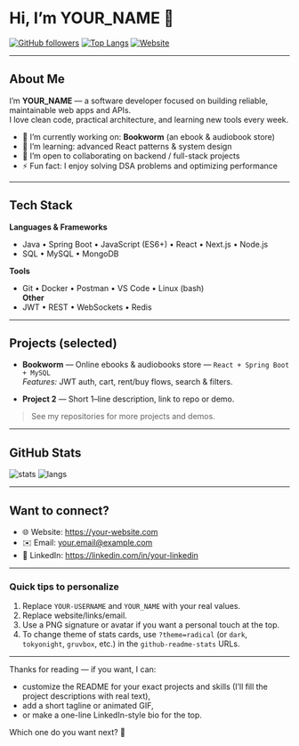 # Hi, I’m YOUR_NAME 👋

[![GitHub followers](https://img.shields.io/github/followers/YOUR-USERNAME?label=Follow&style=social)](https://github.com/YOUR-USERNAME)
[![Top Langs](https://img.shields.io/github/languages/top/YOUR-USERNAME?color=0e75b6&style=flat-square)](https://github.com/YOUR-USERNAME?tab=repositories)
[![Website](https://img.shields.io/website?url=https://your-website.com&style=flat-square)](https://your-website.com)

---

## About Me
I’m **YOUR_NAME** — a software developer focused on building reliable, maintainable web apps and APIs.  
I love clean code, practical architecture, and learning new tools every week.

- 🔭 I’m currently working on: **Bookworm** (an ebook & audiobook store)
- 🌱 I’m learning: advanced React patterns & system design
- 👯 I’m open to collaborating on backend / full-stack projects
- ⚡ Fun fact: I enjoy solving DSA problems and optimizing performance

---

## Tech Stack
**Languages & Frameworks**
- Java • Spring Boot • JavaScript (ES6+) • React • Next.js • Node.js
- SQL • MySQL • MongoDB

**Tools**
- Git • Docker • Postman • VS Code • Linux (bash)  
**Other**
- JWT • REST • WebSockets • Redis

---

## Projects (selected)
- **Bookworm** — Online ebooks & audiobooks store — `React + Spring Boot + MySQL`  
  _Features:_ JWT auth, cart, rent/buy flows, search & filters.

- **Project 2** — Short 1–line description, link to repo or demo.

> See my repositories for more projects and demos.  

---

## GitHub Stats
<!-- Replace YOUR-USERNAME with your GitHub username -->
<p align="left">
  <img alt="stats" src="https://github-readme-stats.vercel.app/api?username=YOUR-USERNAME&show_icons=true&count_private=true&include_all_commits=true&theme=default" />
  <img alt="langs" src="https://github-readme-stats.vercel.app/api/top-langs/?username=YOUR-USERNAME&layout=compact&theme=default" />
</p>

---

## Want to connect?
- 🌐 Website: https://your-website.com  
- ✉️ Email: your.email@example.com  
- 💼 LinkedIn: https://linkedin.com/in/your-linkedin

---

### Quick tips to personalize
1. Replace `YOUR-USERNAME` and `YOUR_NAME` with your real values.  
2. Replace website/links/email.  
3. Use a PNG signature or avatar if you want a personal touch at the top.  
4. To change theme of stats cards, use `?theme=radical` (or `dark`, `tokyonight`, `gruvbox`, etc.) in the `github-readme-stats` URLs.

---

Thanks for reading — if you want, I can:
- customize the README for your exact projects and skills (I’ll fill the project descriptions with real text),
- add a short tagline or animated GIF,
- or make a one-line LinkedIn-style bio for the top.

Which one do you want next? 🚀
